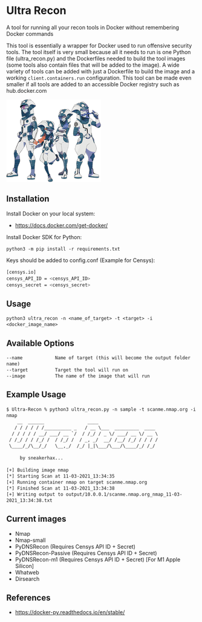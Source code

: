 # Ultra Recon

A tool for running all your recon tools in Docker without remembering Docker commands

This tool is essentially a wrapper for Docker used to run offensive security tools. The tool itself is very small because all it needs to run is one Python file (ultra_recon.py) and the Dockerfiles needed to build the tool images (some tools also contain files that will be added to the image). A wide variety of tools can be added with just a Dockerfile to build the image and a working ```client.containers.run``` configuration. This tool can be made even smaller if all tools are added to an accessible Docker registry such as hub.docker.com

![alt text](.img/Ultra_Sun_Ultra_Moon_Ultra_Recon_Squad.png)

## Installation

Install Docker on your local system:
* <https://docs.docker.com/get-docker/>

Install Docker SDK for Python:

```
python3 -m pip install -r requirements.txt
```

Keys should be added to config.conf (Example for Censys):

```bash
[censys.io]
censys_API_ID = <censys_API_ID>
censys_secret = <censys_secret>
```

## Usage

```
python3 ultra_recon -n <name_of_target> -t <target> -i <docker_image_name>
```

## Available Options
```
--name            Name of target (this will become the output folder name)
--target          Target the tool will run on
--image           The name of the image that will run
```

## Example Usage

```
$ Ultra-Recon % python3 ultra_recon.py -n sample -t scanme.nmap.org -i nmap
    __  ______                ____
   / / / / / /__________ _   / __ \___  _________  ____
  / / / / / __/ ___/ __ `/  / /_/ / _ \/ ___/ __ \/ __ \
 / /_/ / / /_/ /  / /_/ /  / _, _/  __/ /__/ /_/ / / / /
 \____/_/\__/_/   \__,_/  /_/ |_|\___/\___/\____/_/ /_/

	 by sneakerhax...

[+] Building image nmap
[*] Starting Scan at 11-03-2021_13:34:35
[+] Running container nmap on target scanme.nmap.org
[*] Finished Scan at 11-03-2021_13:34:38
[+] Writing output to output/10.0.0.1/scanme.nmap.org_nmap_11-03-2021_13:34:38.txt
```

## Current images

* Nmap
* Nmap-small
* PyDNSRecon (Requires Censys API ID + Secret)
* PyDNSRecon-Passive (Requires Censys API ID + Secret)
* PyDNSRecon-m1 (Requires Censys API ID + Secret) [For M1 Apple Silicon]
* Whatweb
* Dirsearch

## References

* <https://docker-py.readthedocs.io/en/stable/>
